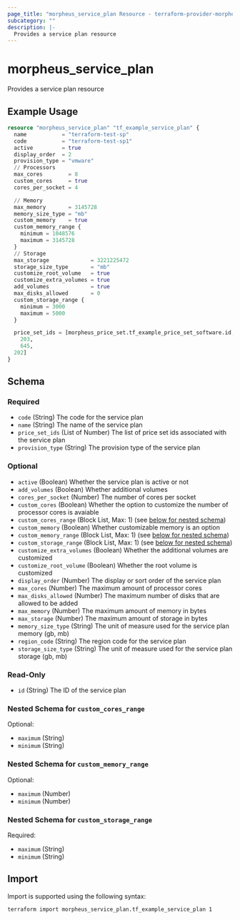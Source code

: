 ```yaml
---
page_title: "morpheus_service_plan Resource - terraform-provider-morpheus"
subcategory: ""
description: |-
  Provides a service plan resource
---
```


# morpheus_service_plan

Provides a service plan resource

## Example Usage

```terraform
resource "morpheus_service_plan" "tf_example_service_plan" {
  name           = "terraform-test-sp"
  code           = "terraform-test-sp1"
  active         = true
  display_order  = 2
  provision_type = "vmware"
  // Processors
  max_cores        = 8
  custom_cores     = true
  cores_per_socket = 4

  // Memory
  max_memory       = 3145728
  memory_size_type = "mb"
  custom_memory    = true
  custom_memory_range {
    minimum = 1048576
    maximum = 3145728
  }
  // Storage
  max_storage             = 3221225472
  storage_size_type       = "mb"
  customize_root_volume   = true
  customize_extra_volumes = true
  add_volumes             = true
  max_disks_allowed       = 0
  custom_storage_range {
    minimum = 3000
    maximum = 5000
  }

  price_set_ids = [morpheus_price_set.tf_example_price_set_software.id,
    203,
    645,
  202]
}
```

<!-- schema generated by tfplugindocs -->
## Schema

### Required

- `code` (String) The code for the service plan
- `name` (String) The name of the service plan
- `price_set_ids` (List of Number) The list of price set ids associated with the service plan
- `provision_type` (String) The provision type of the service plan

### Optional

- `active` (Boolean) Whether the service plan is active or not
- `add_volumes` (Boolean) Whether additional volumes
- `cores_per_socket` (Number) The number of cores per socket
- `custom_cores` (Boolean) Whether the option to customize the number of processor cores is avaiable
- `custom_cores_range` (Block List, Max: 1) (see [below for nested schema](#nestedblock--custom_cores_range))
- `custom_memory` (Boolean) Whether customizable memory is an option
- `custom_memory_range` (Block List, Max: 1) (see [below for nested schema](#nestedblock--custom_memory_range))
- `custom_storage_range` (Block List, Max: 1) (see [below for nested schema](#nestedblock--custom_storage_range))
- `customize_extra_volumes` (Boolean) Whether the additional volumes are customized
- `customize_root_volume` (Boolean) Whether the root volume is customized
- `display_order` (Number) The display or sort order of the service plan
- `max_cores` (Number) The maximum amount of processor cores
- `max_disks_allowed` (Number) The maximum number of disks that are allowed to be added
- `max_memory` (Number) The maximum amount of memory in bytes
- `max_storage` (Number) The maximum amount of storage in bytes
- `memory_size_type` (String) The unit of measure used for the service plan memory (gb, mb)
- `region_code` (String) The region code for the service plan
- `storage_size_type` (String) The unit of measure used for the service plan storage (gb, mb)

### Read-Only

- `id` (String) The ID of the service plan

<a id="nestedblock--custom_cores_range"></a>
### Nested Schema for `custom_cores_range`

Optional:

- `maximum` (String)
- `minimum` (String)


<a id="nestedblock--custom_memory_range"></a>
### Nested Schema for `custom_memory_range`

Optional:

- `maximum` (Number)
- `minimum` (Number)


<a id="nestedblock--custom_storage_range"></a>
### Nested Schema for `custom_storage_range`

Required:

- `maximum` (String)
- `minimum` (String)

## Import

Import is supported using the following syntax:

```shell
terraform import morpheus_service_plan.tf_example_service_plan 1
```
